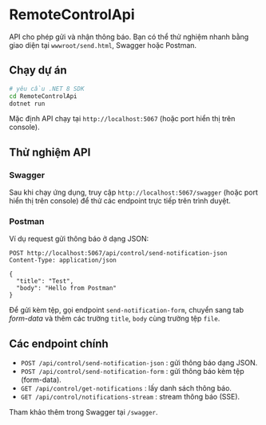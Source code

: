 # RemoteControlApi

API cho phép gửi và nhận thông báo. Bạn có thể thử nghiệm nhanh bằng giao diện tại `wwwroot/send.html`, Swagger hoặc Postman.

## Chạy dự án

```bash
# yêu cầu .NET 8 SDK
cd RemoteControlApi
dotnet run
```

Mặc định API chạy tại `http://localhost:5067` (hoặc port hiển thị trên console).

## Thử nghiệm API

### Swagger
Sau khi chạy ứng dụng, truy cập `http://localhost:5067/swagger` (hoặc port hiển thị trên console) để thử các endpoint trực tiếp trên trình duyệt.

### Postman
Ví dụ request gửi thông báo ở dạng JSON:

```
POST http://localhost:5067/api/control/send-notification-json
Content-Type: application/json

{
  "title": "Test",
  "body": "Hello from Postman"
}
```

Để gửi kèm tệp, gọi endpoint `send-notification-form`, chuyển sang tab *form-data* và thêm các trường `title`, `body` cùng trường tệp `file`.

## Các endpoint chính
- `POST /api/control/send-notification-json` : gửi thông báo dạng JSON.
- `POST /api/control/send-notification-form` : gửi thông báo kèm tệp (form-data).
- `GET /api/control/get-notifications` : lấy danh sách thông báo.
- `GET /api/control/notifications-stream` : stream thông báo (SSE).

Tham khảo thêm trong Swagger tại `/swagger`.
